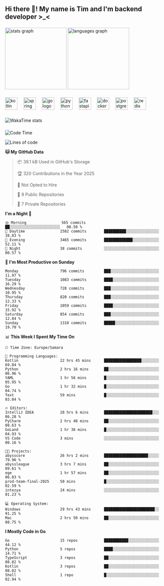 <h2 align="left">Hi there 👋! My name is Tim and I'm backend developer >_<</h2>

###

<div align="left">
  <img src="https://github-readme-stats-qilm.vercel.app/api?username=intezya&hide_title=false&hide_rank=false&show_icons=true&include_all_commits=true&count_private=true&disable_animations=false&theme=omni&locale=en&hide_border=true&order=1&show=prs_merged&hide=issues" height="200" alt="stats graph"  />
  <img src="https://github-readme-stats-qilm.vercel.app/api/top-langs?username=intezya&locale=en&hide_title=false&layout=donut&langs_count=5&theme=omni&hide_border=true&order=2&exclude_repo=github-readme-stats&hide=mako" height="200" alt="languages graph"  />
</div>

###

<div align="left">
  <img src="https://img.shields.io/badge/Kotlin-7F52FF?logo=kotlin&logoColor=white&style=for-the-badge" height="40" alt="kotlin logo"  />
  <img width="12" />
  <img src="https://img.shields.io/badge/Spring-6DB33F?logo=spring&logoColor=black&style=for-the-badge" height="40" alt="spring logo"  />
  <img width="12" />
  <img src="https://img.shields.io/badge/Go-00ADD8?logo=go&logoColor=white&style=for-the-badge" height="40" alt="go logo"  />
  <img width="12" />
  <img src="https://img.shields.io/badge/Python-3776AB?logo=python&logoColor=white&style=for-the-badge" height="40" alt="python logo"  />
  <img width="12" />
  <img src="https://img.shields.io/badge/FastAPI-009688?logo=fastapi&logoColor=white&style=for-the-badge" height="40" alt="fastapi logo"  />
  <img width="12" />
  <img src="https://img.shields.io/badge/Docker-2496ED?logo=docker&logoColor=white&style=for-the-badge" height="40" alt="docker logo"  />
  <img width="12" />
  <img src="https://img.shields.io/badge/PostgreSQL-4169E1?logo=postgresql&logoColor=white&style=for-the-badge" height="40" alt="postgresql logo"  />
  <img width="12" />
  <img src="https://img.shields.io/badge/Redis-DC382D?logo=redis&logoColor=white&style=for-the-badge" height="40" alt="redis logo"  />
</div>

###

<picture>
	<source
		srcset="https://github-readme-stats-qilm.vercel.app/api/wakatime?username=intezya&theme=omni&layout=compact&hide_border=true"
		media="(prefers-color-scheme: dark)%2C (prefers-color-scheme: no-preference)"
	/>
	<img alt="WakaTime stats" src="https://github-readme-stats-qilm.vercel.app/api/wakatime?username=intezya&theme=omni&layout=compact&hide_border=true&"/>
</picture>

###

<!--START_SECTION:waka-->
![Code Time](http://img.shields.io/badge/Code%20Time-522%20hrs%2033%20mins-blue)

![Lines of code](https://img.shields.io/badge/From%20Hello%20World%20I%27ve%20Written-850.4%20thousand%20lines%20of%20code-blue)

**🐱 My GitHub Data** 

> 📦 39.1 kB Used in GitHub's Storage 
 > 
> 🏆 320 Contributions in the Year 2025
 > 
> 🚫 Not Opted to Hire
 > 
> 📜 9 Public Repositories 
 > 
> 🔑 7 Private Repositories 
 > 
**I'm a Night 🦉** 

```text
🌞 Morning                565 commits         ██░░░░░░░░░░░░░░░░░░░░░░░   08.50 % 
🌆 Daytime                2582 commits        ██████████░░░░░░░░░░░░░░░   38.83 % 
🌃 Evening                3465 commits        █████████████░░░░░░░░░░░░   52.11 % 
🌙 Night                  38 commits          ░░░░░░░░░░░░░░░░░░░░░░░░░   00.57 % 
```
📅 **I'm Most Productive on Sunday** 

```text
Monday                   796 commits         ███░░░░░░░░░░░░░░░░░░░░░░   11.97 % 
Tuesday                  1083 commits        ████░░░░░░░░░░░░░░░░░░░░░   16.29 % 
Wednesday                728 commits         ███░░░░░░░░░░░░░░░░░░░░░░   10.95 % 
Thursday                 820 commits         ███░░░░░░░░░░░░░░░░░░░░░░   12.33 % 
Friday                   1059 commits        ████░░░░░░░░░░░░░░░░░░░░░   15.92 % 
Saturday                 854 commits         ███░░░░░░░░░░░░░░░░░░░░░░   12.84 % 
Sunday                   1310 commits        █████░░░░░░░░░░░░░░░░░░░░   19.70 % 
```


📊 **This Week I Spent My Time On** 

```text
🕑︎ Time Zone: Europe/Samara

💬 Programming Languages: 
Kotlin                   22 hrs 45 mins      █████████████████░░░░░░░░   69.84 % 
Python                   2 hrs 16 mins       ██░░░░░░░░░░░░░░░░░░░░░░░   06.96 % 
YAML                     1 hr 56 mins        █░░░░░░░░░░░░░░░░░░░░░░░░   05.95 % 
Go                       1 hr 32 mins        █░░░░░░░░░░░░░░░░░░░░░░░░   04.74 % 
Text                     59 mins             █░░░░░░░░░░░░░░░░░░░░░░░░   03.04 % 

🔥 Editors: 
IntelliJ IDEA            28 hrs 6 mins       ██████████████████████░░░   86.28 % 
PyCharm                  2 hrs 48 mins       ██░░░░░░░░░░░░░░░░░░░░░░░   08.63 % 
GoLand                   1 hr 36 mins        █░░░░░░░░░░░░░░░░░░░░░░░░   04.93 % 
VS Code                  3 mins              ░░░░░░░░░░░░░░░░░░░░░░░░░   00.16 % 

🐱‍💻 Projects: 
abysscore                26 hrs 2 mins       ████████████████████░░░░░   79.96 % 
abyssleague              3 hrs 7 mins        ██░░░░░░░░░░░░░░░░░░░░░░░   09.61 % 
ege                      1 hr 57 mins        ██░░░░░░░░░░░░░░░░░░░░░░░   06.03 % 
prod-team-final-2025     50 mins             █░░░░░░░░░░░░░░░░░░░░░░░░   02.59 % 
intezya                  24 mins             ░░░░░░░░░░░░░░░░░░░░░░░░░   01.23 % 

💻 Operating System: 
Windows                  29 hrs 43 mins      ███████████████████████░░   91.25 % 
Mac                      2 hrs 50 mins       ██░░░░░░░░░░░░░░░░░░░░░░░   08.75 % 
```

**I Mostly Code in Go** 

```text
Go                       15 repos            ███████████░░░░░░░░░░░░░░   44.12 % 
Python                   5 repos             ████░░░░░░░░░░░░░░░░░░░░░   14.71 % 
TypeScript               3 repos             ██░░░░░░░░░░░░░░░░░░░░░░░   08.82 % 
Kotlin                   3 repos             ██░░░░░░░░░░░░░░░░░░░░░░░   08.82 % 
Shell                    1 repo              █░░░░░░░░░░░░░░░░░░░░░░░░   02.94 % 
```




<!--END_SECTION:waka-->
